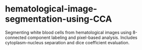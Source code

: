 # hematological-image-segmentation-using-CCA
Segmenting white blood cells from hematological images using 8-connected component labeling and pixel-based analysis. Includes cytoplasm-nucleus separation and dice coefficient evaluation.
